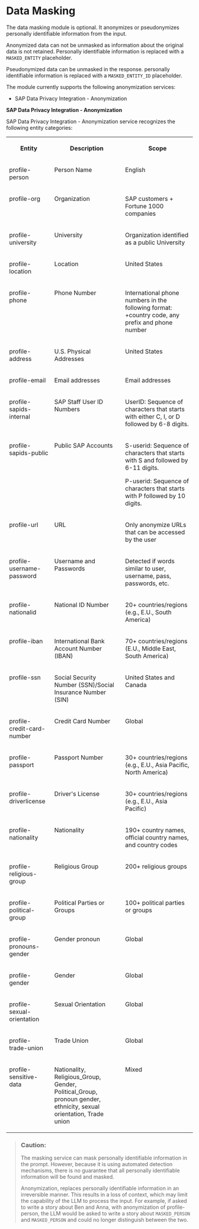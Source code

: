 <!-- loio8b87002906ee446cbcbeb98cd95e1ea3 -->

# Data Masking

The data masking module is optional. It anonymizes or pseudonymizes personally identifiable information from the input.

Anonymized data can not be unmasked as information about the original data is not retained. Personally identifiable information is replaced with a `MASKED_ENTITY` placeholder.

Pseudonymized data can be unmasked in the response. personally identifiable information is replaced with a `MASKED_ENTITY_ID` placeholder.

The module currently supports the following anonymization services:

-   SAP Data Privacy Integration - Anonymization


**SAP Data Privacy Integration - Anonymization**

SAP Data Privacy Integration - Anonymization service recognizes the following entity categories:


<table>
<tr>
<th valign="top">

Entity

</th>
<th valign="top">

Description

</th>
<th valign="top">

Scope

</th>
</tr>
<tr>
<td valign="top">

profile-person

</td>
<td valign="top">

Person Name

</td>
<td valign="top">

English

</td>
</tr>
<tr>
<td valign="top">

profile-org

</td>
<td valign="top">

Organization

</td>
<td valign="top">

SAP customers + Fortune 1000 companies

</td>
</tr>
<tr>
<td valign="top">

profile-university

</td>
<td valign="top">

University

</td>
<td valign="top">

Organization identified as a public University

</td>
</tr>
<tr>
<td valign="top">

profile-location

</td>
<td valign="top">

Location

</td>
<td valign="top">

United States

</td>
</tr>
<tr>
<td valign="top">

profile-phone

</td>
<td valign="top">

Phone Number

</td>
<td valign="top">

International phone numbers in the following format: +country code, any prefix and phone number

</td>
</tr>
<tr>
<td valign="top">

profile-address

</td>
<td valign="top">

U.S. Physical Addresses

</td>
<td valign="top">

United States

</td>
</tr>
<tr>
<td valign="top">

profile-email

</td>
<td valign="top">

Email addresses

</td>
<td valign="top">

Email addresses

</td>
</tr>
<tr>
<td valign="top">

profile-sapids-internal

</td>
<td valign="top">

SAP Staff User ID Numbers

</td>
<td valign="top">

UserID: Sequence of characters that starts with either C, I, or D followed by 6-8 digits.

</td>
</tr>
<tr>
<td valign="top">

profile-sapids-public

</td>
<td valign="top">

Public SAP Accounts

</td>
<td valign="top">

S-userid: Sequence of characters that starts with S and followed by 6-11 digits.

P-userid: Sequence of characters that starts with P followed by 10 digits.

</td>
</tr>
<tr>
<td valign="top">

profile-url

</td>
<td valign="top">

URL

</td>
<td valign="top">

Only anonymize URLs that can be accessed by the user

</td>
</tr>
<tr>
<td valign="top">

profile-username-password

</td>
<td valign="top">

Username and Passwords

</td>
<td valign="top">

Detected if words similar to user, username, pass, passwords, etc.

</td>
</tr>
<tr>
<td valign="top">

profile-nationalid

</td>
<td valign="top">

National ID Number

</td>
<td valign="top">

20+ countries/regions \(e.g., E.U., South America\)

</td>
</tr>
<tr>
<td valign="top">

profile-iban

</td>
<td valign="top">

International Bank Account Number \(IBAN\)

</td>
<td valign="top">

70+ countries/regions \(E.U., Middle East, South America\)

</td>
</tr>
<tr>
<td valign="top">

profile-ssn

</td>
<td valign="top">

Social Security Number \(SSN\)/Social Insurance Number \(SIN\)

</td>
<td valign="top">

United States and Canada

</td>
</tr>
<tr>
<td valign="top">

profile-credit-card-number

</td>
<td valign="top">

Credit Card Number

</td>
<td valign="top">

Global

</td>
</tr>
<tr>
<td valign="top">

profile-passport

</td>
<td valign="top">

Passport Number

</td>
<td valign="top">

30+ countries/regions \(e.g., E.U., Asia Pacific, North America\)

</td>
</tr>
<tr>
<td valign="top">

profile-driverlicense

</td>
<td valign="top">

Driver's License

</td>
<td valign="top">

30+ countries/regions \(e.g., E.U., Asia Pacific\)

</td>
</tr>
<tr>
<td valign="top">

profile-nationality

</td>
<td valign="top">

Nationality

</td>
<td valign="top">

190+ country names, official country names, and country codes

</td>
</tr>
<tr>
<td valign="top">

profile-religious-group

</td>
<td valign="top">

Religious Group

</td>
<td valign="top">

200+ religious groups

</td>
</tr>
<tr>
<td valign="top">

profile-political-group

</td>
<td valign="top">

Political Parties or Groups

</td>
<td valign="top">

100+ political parties or groups

</td>
</tr>
<tr>
<td valign="top">

profile-pronouns-gender

</td>
<td valign="top">

Gender pronoun

</td>
<td valign="top">

Global

</td>
</tr>
<tr>
<td valign="top">

profile-gender

</td>
<td valign="top">

Gender

</td>
<td valign="top">

Global

</td>
</tr>
<tr>
<td valign="top">

profile-sexual-orientation

</td>
<td valign="top">

Sexual Orientation

</td>
<td valign="top">

Global

</td>
</tr>
<tr>
<td valign="top">

profile-trade-union

</td>
<td valign="top">

Trade Union

</td>
<td valign="top">

Global

</td>
</tr>
<tr>
<td valign="top">

profile-sensitive-data

</td>
<td valign="top">

Nationality, Religious\_Group, Gender, Political\_Group, pronoun gender, ethnicity, sexual orientation, Trade union

</td>
<td valign="top">

Mixed

</td>
</tr>
</table>

> ### Caution:  
> The masking service can mask personally identifiable information in the prompt. However, because it is using automated detection mechanisms, there is no guarantee that all personally identifiable information will be found and masked.
> 
> Anonymization, replaces personally identifiable information in an irreversible manner. This results in a loss of context, which may limit the capability of the LLM to process the input. For example, if asked to write a story about Ben and Anna, with anonymization of profile-person, the LLM would be asked to write a story about `MASKED_PERSON` and `MASKED_PERSON` and could no longer distinguish between the two.

